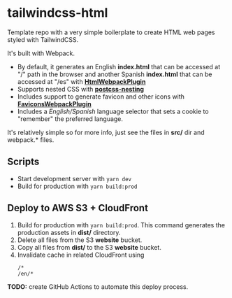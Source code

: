 # tailwindcss-html

Template repo with a very simple boilerplate to create HTML web pages styled with TailwindCSS.

It's built with Webpack.

- By default, it generates an English **index.html** that can be accessed at "/" path in the browser and another Spanish **index.html** that can be accessed at "/es" with **[HtmlWebpackPlugin](https://webpack.js.org/plugins/html-webpack-plugin/)**
- Supports nested CSS with **[postcss-nesting](https://jonneal.dev/postcss-nesting/)**
- Includes support to generate favicon and other icons with **[FaviconsWebpackPlugin](https://github.com/jantimon/favicons-webpack-plugin)**
- Includes a _English/Spanish_ language selector that sets a cookie to "remember" the preferred language.

It's relatively simple so for more info, just see the files in **src/** dir and webpack.\* files.

## Scripts

- Start development server with `yarn dev`
- Build for production with `yarn build:prod`

## Deploy to AWS S3 + CloudFront

1. Build for production with `yarn build:prod`. This command generates the production assets in **dist/** directory.
2. Delete all files from the S3 **website** bucket.
3. Copy all files from **dist/** to the S3 **website** bucket.
4. Invalidate cache in related CloudFront using
   ```
   /*
   /en/*
   ```

**TODO:** create GitHub Actions to automate this deploy process.

